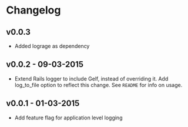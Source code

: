 # Changelog

## v0.0.3
- Added lograge as dependency

## v0.0.2 - 09-03-2015
- Extend Rails logger to include Gelf, instead of overriding it. Add log_to_file option to reflect this change. See `README` for info on usage.

## v0.0.1 - 01-03-2015
- Add feature flag for application level logging
